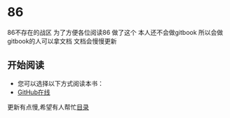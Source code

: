 # 86
86不存在的战区
为了方便各位阅读86
做了这个
本人还不会做gitbook
所以会做gitbook的人可以拿文档
文档会慢慢更新

## 开始阅读

- 您可以选择以下方式阅读本书：
- [GitHub在线](./86第一卷上/README.md)


更新有点慢,希望有人帮忙[目录](meandyou.md)




